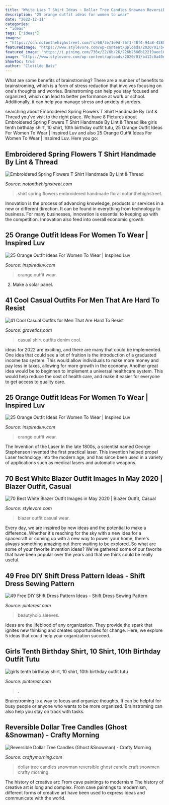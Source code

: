```yaml
---
title: "White Lies T Shirt Ideas ~ Dollar Tree Candles Snowman Reversible Ghost Candle Craft Snowmen Crafty Morning"
description: "25 orange outfit ideas for women to wear"
date: "2022-12-11"
categories:
- "ideas"
tags: ["ideas"]
images:
- "https://cdn.notonthehighstreet.com/fs/60/3e/1e9d-76f1-48f4-94a8-4388a4359332/original_ladies-spring-floral-t-shirt.jpg"
featuredImage: "https://www.stylevore.com/wp-content/uploads/2020/01/b412c0a40e45be42e880b7970cb379db.jpg"
featured_image: "https://i.pinimg.com/736x/22/6b/26/226b2686b12219aee1083960209853f6.jpg"
image: "https://www.stylevore.com/wp-content/uploads/2020/01/b412c0a40e45be42e880b7970cb379db.jpg"
ShowToc: true
author: "Clotilde Batz"
---
```



What are some benefits of brainstroming?
There are a number of benefits to brainstroming, which is a form of stress reduction that involves focusing on one's thoughts and worries. Brainstroming can help you stay focused and organized, which can lead to better performance at work or school. Additionally, it can help you manage stress and anxiety disorders.

	

		
searching about Embroidered Spring Flowers T Shirt Handmade By Lint &amp; Thread you've visit to the right place. We have 8 Pictures about Embroidered Spring Flowers T Shirt Handmade By Lint &amp; Thread like girls tenth birthday shirt, 10 shirt, 10th birthday outfit tutu, 25 Orange Outfit Ideas For Women To Wear | Inspired Luv and also 25 Orange Outfit Ideas For Women To Wear | Inspired Luv. Here you go:
		
    
## Embroidered Spring Flowers T Shirt Handmade By Lint &amp; Thread

<img loading=lazy src="https://cdn.notonthehighstreet.com/fs/60/3e/1e9d-76f1-48f4-94a8-4388a4359332/original_ladies-spring-floral-t-shirt.jpg" onerror="this.onerror=null;this.src='https://tse4.mm.bing.net/th?id=OIP.eqHWmR9sbU26JWPF-FJ1zwHaJ4&amp;pid=15.1';" alt="Embroidered Spring Flowers T Shirt Handmade By Lint &amp; Thread">

_Source: notonthehighstreet.com_

>shirt spring flowers embroidered handmade floral notonthehighstreet. 

	

Innovation is the process of advancing knowledge, products or services in a new or different direction. It can be found in everything from technology to business. For many businesses, innovation is essential to keeping up with the competition. Innovation also feed into overall economic growth.

    
## 25 Orange Outfit Ideas For Women To Wear | Inspired Luv

<img loading=lazy src="http://www.inspiredluv.com/wp-content/uploads/2016/09/24-Orange-outfit-ideas-For-Women.jpg" onerror="this.onerror=null;this.src='https://tse2.mm.bing.net/th?id=OIP.X7ArO0eYDasBPB1YGfb2jQHaKj&amp;pid=15.1';" alt="25 Orange Outfit Ideas For Women To Wear | Inspired Luv">

_Source: inspiredluv.com_

>orange outfit wear. 

	

2. Make a solar panel.

    
## 41 Cool Casual Outfits For Men That Are Hard To Resist

<img loading=lazy src="http://www.gravetics.com/wp-content/uploads/2017/06/White-Shirt-With-Denim.jpg" onerror="this.onerror=null;this.src='https://tse1.mm.bing.net/th?id=OIP.f6DCle4l0tutK5qGHERxCAHaJQ&amp;pid=15.1';" alt="41 Cool Casual Outfits for Men That Are Hard To Resist">

_Source: gravetics.com_

>casual shirt outfits denim cool. 

	

ideas for 2022 are exciting, and there are many that could be implemented. One idea that could see a lot of fruition is the introduction of a graduated income tax system. This would allow individuals to make more money and pay less in taxes, allowing for more growth in the economy. Another great idea would be to beginnen to implement a universal healthcare system. This would help reduce the cost of health care, and make it easier for everyone to get access to quality care.

    
## 25 Orange Outfit Ideas For Women To Wear | Inspired Luv

<img loading=lazy src="http://www.inspiredluv.com/wp-content/uploads/2016/09/16-Orange-outfit-ideas-For-Women.jpg" onerror="this.onerror=null;this.src='https://tse1.mm.bing.net/th?id=OIP.dxLwxPn7rWU7uEJv1V6qvgHaLP&amp;pid=15.1';" alt="25 Orange Outfit Ideas For Women To Wear | Inspired Luv">

_Source: inspiredluv.com_

>orange outfit wear. 

	

The Invention of the Laser
In the late 1800s, a scientist named George Stephenson invented the first practical laser. This invention helped propel Laser technology into the modern age, and has since been used in a variety of applications such as medical lasers and automatic weapons.

    
## 70 Best White Blazer Outfit Images In May 2020 | Blazer Outfit, Casual

<img loading=lazy src="https://www.stylevore.com/wp-content/uploads/2020/01/b412c0a40e45be42e880b7970cb379db.jpg" onerror="this.onerror=null;this.src='https://tse1.mm.bing.net/th?id=OIP.rYh94-hpOFaZDewWrYRYfwHaLH&amp;pid=15.1';" alt="70 Best White Blazer Outfit Images in May 2020 | Blazer Outfit, Casual">

_Source: stylevore.com_

>blazer outfit casual wear. 

	

Every day, we are inspired by new ideas and the potential to make a difference. Whether it's reaching for the sky with a new idea for a spacecraft or coming up with a new way to power your home, there's always something amazing out there waiting to be explored. So what are some of your favorite invention ideas? We've gathered some of our favorite that have been popular over the years and that we think could be really useful.

    
## 49 Free DIY Shift Dress Pattern Ideas - Shift Dress Sewing Pattern

<img loading=lazy src="https://i.pinimg.com/736x/6d/66/41/6d6641ec8d5dae2278b4c76dbd57ce68.jpg" onerror="this.onerror=null;this.src='https://tse1.mm.bing.net/th?id=OIP.EQcD4P0TvfrQDyjhBmG4twHaLD&amp;pid=15.1';" alt="49 Free DIY Shift Dress Pattern Ideas - Shift Dress Sewing Pattern">

_Source: pinterest.com_

>beautyholo sleeves. 

	

Ideas are the lifeblood of any organization. They provide the spark that ignites new thinking and creates opportunities for change. Here, we explore 5 ideas that could help your organization succeed.

    
## Girls Tenth Birthday Shirt, 10 Shirt, 10th Birthday Outfit Tutu

<img loading=lazy src="https://i.pinimg.com/736x/22/6b/26/226b2686b12219aee1083960209853f6.jpg" onerror="this.onerror=null;this.src='https://tse1.mm.bing.net/th?id=OIP.Ia7eRSVDXag5o6aL96mdhAHaK7&amp;pid=15.1';" alt="girls tenth birthday shirt, 10 shirt, 10th birthday outfit tutu">

_Source: pinterest.com_

>. 

	

Brainstroming is a way to focus and organize thoughts. It can be helpful for busy people or anyone who wants to be more organized. Brainstroming can also help you stay on track with tasks.

    
## Reversible Dollar Tree Candles (Ghost &amp;Snowman) - Crafty Morning

<img loading=lazy src="https://www.craftymorning.com/wp-content/uploads/2020/10/dollar-tree-candle-snowmen-craft.png" onerror="this.onerror=null;this.src='https://tse2.mm.bing.net/th?id=OIP.aM25kF1ZUjSYI9FmgcRHOQHaJ7&amp;pid=15.1';" alt="Reversible Dollar Tree Candles (Ghost &amp;Snowman) - Crafty Morning">

_Source: craftymorning.com_

>dollar tree candles snowman reversible ghost candle craft snowmen crafty morning. 

	

The history of creative art: From cave paintings to modernism
The history of creative art is long and complex. From cave paintings to modernism, different forms of creative art have been used to express ideas and communicate with the world.

